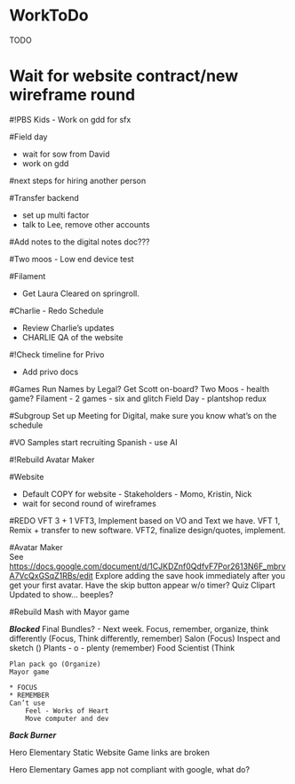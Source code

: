 # WorkToDo

TODO 

# Wait for website contract/new wireframe round

#!PBS Kids - Work on gdd for sfx

#Field day
* wait for sow from David
* work on gdd

#next steps for hiring another person

#Transfer backend
* set up multi factor
* talk to Lee, remove other accounts 

#Add notes to the digital notes doc???

#Two moos - Low end device test

#Filament
* Get Laura Cleared on springroll.

#Charlie - Redo Schedule
* Review Charlie’s updates
* CHARLIE QA of the website

#!Check timeline for Privo
* Add privo docs

#Games
	Run Names by Legal?
	Get Scott on-board?
	Two Moos - health game?
	Filament - 2 games - six and glitch
	Field Day - plantshop redux

#Subgroup
	Set up Meeting for Digital, make sure you know what’s on the schedule

#VO 	Samples
    start recruiting 
    Spanish	- use AI

#!Rebuild Avatar Maker

#Website
* Default COPY for website - Stakeholders - Momo, Kristin, Nick
* wait for second round of wireframes 

#REDO VFT 3 + 1
	VFT3, Implement based on VO and Text we have.
	VFT 1, Remix + transfer to new software.
	VFT2, finalize design/quotes, implement.

#Avatar Maker 	
See https://docs.google.com/document/d/1CJKDZnf0QdfvF7Por2613N6F_mbrvA7VcQxGSqZ1RBs/edit 
	Explore adding the save hook immediately after you get your first avatar. 
	Have the skip button appear w/o timer?
	Quiz Clipart Updated to show… beeples? 

#Rebuild Mash with Mayor game

***Blocked***
Final Bundles? - Next week.
	Focus, remember, organize, think differently 
		(Focus, Think differently, remember)
	Salon (Focus)
	Inspect and sketch ()
	Plants - o - plenty (remember)
	Food Scientist (Think

	Plan pack go (Organize)
	Mayor game

	* FOCUS
	* REMEMBER
	Can’t use 
		Feel - Works of Heart
		Move computer and dev


***Back Burner***

Hero Elementary Static Website
	Game links are broken

Hero Elementary Games app
	not compliant with google, what do?
